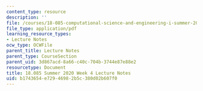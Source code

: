 ```yaml
---
content_type: resource
description: ''
file: /courses/18-085-computational-science-and-engineering-i-summer-2020/b1743654e72946982b5c380d02b607f0_MIT18_085Summer20_lec_w4.pdf
file_type: application/pdf
learning_resource_types:
- Lecture Notes
ocw_type: OCWFile
parent_title: Lecture Notes
parent_type: CourseSection
parent_uid: 3d867acd-8a66-c40c-704b-3744e87e88e2
resourcetype: Document
title: 18.085 Summer 2020 Week 4 Lecture Notes
uid: b1743654-e729-4698-2b5c-380d02b607f0
---
```


